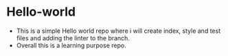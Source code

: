 # Hello-world
- This is a simple Hello world repo where i will create index, style and test files and adding the linter to the branch.
- Overall this is a learning purpose repo.
